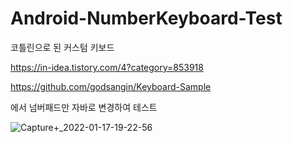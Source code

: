 # Android-NumberKeyboard-Test


코틀린으로 된 커스텀 키보드

https://in-idea.tistory.com/4?category=853918

https://github.com/godsangin/Keyboard-Sample

에서 넘버패드만 자바로 변경하여 테스트



![Capture+_2022-01-17-19-22-56](https://user-images.githubusercontent.com/33385465/149857773-637d71b5-1f0b-4829-9289-0b9cbd6cec8f.png)
